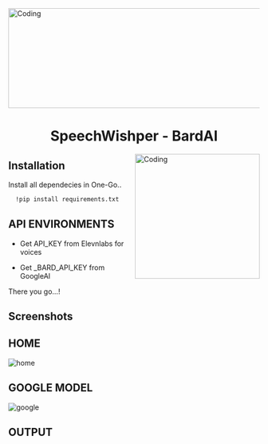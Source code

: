 <img align="top" height = 200 alt="Coding" width="900" src="https://media.giphy.com/media/5mYcsVrgxtxt7QUc55/giphy.gif">

<h1 align="center">SpeechWishper - BardAI </h1>

<img align="right" alt="Coding" width="250" src="https://media.giphy.com/media/5NPhdqmyRxn8I/giphy.gif">

## Installation

Install all dependecies in One-Go..

```bash
  !pip install requirements.txt
```
    
## API ENVIRONMENTS

- Get API_KEY from Elevnlabs for voices

- Get _BARD_API_KEY from GoogleAI 

There you go...!


## Screenshots

## HOME

![home](https://github.com/dhanavasanth/SpeechWishper/assets/117557948/3a09b189-5c2b-446c-8829-da5b782eb025)

## GOOGLE MODEL

![google](https://github.com/dhanavasanth/SpeechWishper/assets/117557948/7884c531-9b7a-46fa-a458-e9ef55f445f7)

## OUTPUT



